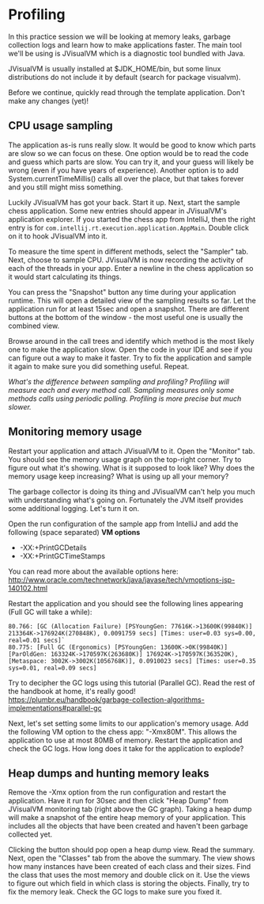 # Profiling

In this practice session we will be looking at memory leaks, garbage collection logs and learn how to make applications faster.
The main tool we'll be using is JVisualVM which is a diagnostic tool bundled with Java.

JVisualVM is usually installed at $JDK_HOME/bin, but some linux distributions do not include it by default (search for package visualvm).

Before we continue, quickly read through the template application.
Don't make any changes (yet)!

## CPU usage sampling

The application as-is runs really slow.
It would be good to know which parts are slow so we can focus on these.
One option would be to read the code and guess which parts are slow.
You can try it, and your guess will likely be wrong (even if you have years of experience).
Another option is to add System.currentTimeMillis() calls all over the place, but that takes forever and you still might miss something.

Luckily JVisualVM has got your back.
Start it up.
Next, start the sample chess application.
Some new entries should appear in JVisualVM's application explorer.
If you started the chess app from IntelliJ, then the right entry is for `com.intellij.rt.execution.application.AppMain`.
Double click on it to hook JVisualVM into it.

To measure the time spent in different methods, select the "Sampler" tab.
Next, choose to sample CPU.
JVisualVM is now recording the activity of each of the threads in your app.
Enter a newline in the chess application so it would start calculating its things.

You can press the "Snapshot" button any time during your application runtime.
This will open a detailed view of the sampling results so far.
Let the application run for at least 15sec and open a snapshot.
There are different buttons at the bottom of the window - the most useful one is usually the combined view.

Browse around in the call trees and identify which method is the most likely one to make the application slow.
Open the code in your IDE and see if you can figure out a way to make it faster.
Try to fix the application and sample it again to make sure you did something useful.
Repeat.

*What's the difference between sampling and profiling?
Profiling will measure each and every method call.
Sampling measures only some methods calls using periodic polling.
Profiling is more precise but much slower.*

## Monitoring memory usage

Restart your application and attach JVisualVM to it.
Open the "Monitor" tab.
You should see the memory usage graph on the top-right corner.
Try to figure out what it's showing.
What is it supposed to look like?
Why does the memory usage keep increasing?
What is using up all your memory?

The garbage collector is doing its thing and JVisualVM can't help you much with understanding what's going on.
Fortunately the JVM itself provides some additional logging.
Let's turn it on.

Open the run configuration of the sample app from IntelliJ and add the following (space separated) **VM options**
 * -XX:+PrintGCDetails
 * -XX:+PrintGCTimeStamps

You can read more about the available options here:
http://www.oracle.com/technetwork/java/javase/tech/vmoptions-jsp-140102.html

Restart the application and you should see the following lines appearing (Full GC will take a while):
```
80.766: [GC (Allocation Failure) [PSYoungGen: 77616K->13600K(99840K)] 213364K->176924K(270848K), 0.0091759 secs] [Times: user=0.03 sys=0.00, real=0.01 secs]`
80.775: [Full GC (Ergonomics) [PSYoungGen: 13600K->0K(99840K)] [ParOldGen: 163324K->170597K(263680K)] 176924K->170597K(363520K), [Metaspace: 3002K->3002K(1056768K)], 0.0910023 secs] [Times: user=0.35 sys=0.01, real=0.09 secs]
```

Try to decipher the GC logs using this tutorial (Parallel GC).
Read the rest of the handbook at home, it's really good!
https://plumbr.eu/handbook/garbage-collection-algorithms-implementations#parallel-gc

Next, let's set setting some limits to our application's memory usage.
Add the following VM option to the chess app: "-Xmx80M".
This allows the application to use at most 80MB of memory.
Restart the application and check the GC logs.
How long does it take for the application to explode?

## Heap dumps and hunting memory leaks

Remove the -Xmx option from the run configuration and restart the application.
Have it run for 30sec and then click "Heap Dump" from JVisualVM monitoring tab (right above the GC graph).
Taking a heap dump will make a snapshot of the entire heap memory of your application.
This includes all the objects that have been created and haven't been garbage collected yet.

Clicking the button should pop open a heap dump view.
Read the summary.
Next, open the "Classes" tab from the above the summary.
The view shows how many instances have been created of each class and their sizes.
Find the class that uses the most memory and double click on it.
Use the views to figure out which field in which class is storing the objects.
Finally, try to fix the memory leak.
Check the GC logs to make sure you fixed it.
